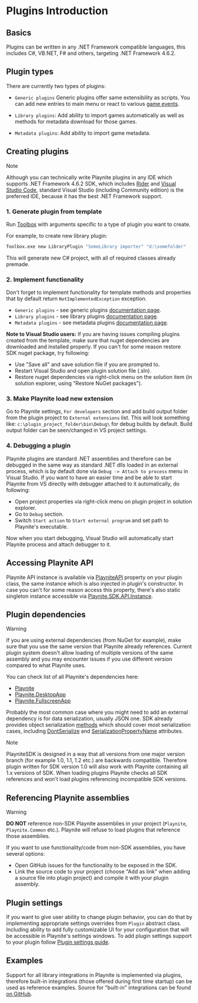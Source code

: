 Plugins Introduction
=====================

Basics
---------------------

Plugins can be written in any .NET Framework compatible languages, this includes C#, VB.NET, F# and others, targeting .NET Framework 4.6.2.

Plugin types
---------------------

There are currently two types of plugins:

- `Generic plugins` Generic plugins offer same extensibility as scripts. You can add new entries to main menu or react to various [game events](events.md).

- `Library plugins`: Add ability to import games automatically as well as methods for metadata download for those games.

- `Metadata plugins`: Add ability to import game metadata.

Creating plugins
---------------------

> [!NOTE]
> Although you can technically write Playnite plugins in any IDE which supports .NET Framework 4.6.2 SDK, which includes [Rider](https://www.jetbrains.com/rider) and [Visual Studio Code](vscodeWindows.md), standard Visual Studio (including Community edition) is the preferred IDE, because it has the best .NET Framework support.

### 1. Generate plugin from template

Run [Toolbox](../toolbox.md) with arguments specific to a type of plugin you want to create.

For example, to create new library plugin:

```cmd
Toolbox.exe new LibraryPlugin "SomeLibrary importer" "d:\somefolder"
```

This will generate new C# project, with all of required classes already premade.

### 2. Implement functionality

Don't forget to implement functionality for template methods and properties that by default return `NotImplementedException` exception.

- `Generic plugins` - see generic plugins [documentation page](genericPlugins.md).
- `Library plugins` - see library plugins [documentation page](libraryPlugins.md).
- `Metadata plugins` - see metadata plugins [documentation page](metadataPlugins.md).

**Note to Visual Studio users:** If you are having issues compiling plugins created from the template, make sure that nuget dependencies are downloaded and installed properly. If you can't for some reason restore SDK nuget package, try following:

- Use "Save all" and save solution file if you are prompted to.
- Restart Visual Studio and open plugin solution file (.sln).
- Restore nuget dependencies via right-click menu on the solution item (in solution explorer, using "Restore NuGet packages").

### 3. Make Playnite load new extension

Go to Playnite settings, `For developers` section and add build output folder from the plugin project to `External extensions` list. This will look something like: `c:\plugin_project_folder\bin\Debug\` for debug builds by default. Build output folder can be seen/changed in VS project settings.

### 4. Debugging a plugin

Playnite plugins are standard .NET assemblies and therefore can be debugged in the same way as standard .NET dlls loaded in an external process, which is by default done via `Debug -> Attach to process` menu in Visual Studio. If you want to have an easier time and be able to start Playnite from VS directly with debugger attached to it automatically, do following:

- Open project properties via right-click menu on plugin project in solution explorer.
- Go to `Debug` section.
- Switch `Start action` to `Start external program` and set path to Playnite's executable.

Now when you start debugging, Visual Studio will automatically start Playnite process and attach debugger to it.

Accessing Playnite API
---------------------

Playnite API instance is available via [PlayniteAPI](xref:Playnite.SDK.Plugins.Plugin.PlayniteApi) property on your plugin class, the same instance which is also injected in plugin's constructor. In case you can't for some reason access this property, there's also static singleton instance accessible via [Playnite.SDK.API.Instance](xref:Playnite.SDK.API.Instance).

Plugin dependencies
---------------------

> [!WARNING] 
> If you are using external dependencies (from NuGet for example), make sure that you use the same version that Playnite already references. Current plugin system doesn't allow loading of multiple versions of the same assembly and you may encounter issues if you use different version compared to what Playnite uses.

You can check list of all Playnite's dependencies here:

- [Playnite](https://github.com/JosefNemec/Playnite/blob/master/source/Playnite/packages.config)
- [Playnite.DesktopApp](https://github.com/JosefNemec/Playnite/blob/master/source/Playnite.DesktopApp/packages.config)
- [Playnite.FullscreenApp](https://github.com/JosefNemec/Playnite/blob/master/source/Playnite.FullscreenApp/packages.config)

Probably the most common case where you might need to add an external dependency is for data serialization, usually JSON one. SDK already provides object serialization [methods](xref:Playnite.SDK.Data.Serialization) which should cover most serialization cases, including [DontSerialize](xref:Playnite.SDK.Data.DontSerializeAttribute) and [SerializationPropertyName](xref:Playnite.SDK.Data.SerializationPropertyNameAttribute) attributes.

> [!NOTE] 
> PlayniteSDK is designed in a way that all versions from one major version branch (for example 1.0, 1.1, 1.2 etc.) are backwards compatible. Therefore plugin written for SDK version 1.0 will also work with Playnite containing all 1.x versions of SDK. When loading plugins Playnite checks all SDK references and won't load plugins referencing incompatible SDK versions.

Referencing Playnite assemblies
---------------------

> [!WARNING] 
> **DO NOT** reference non-SDK Playnite assemblies in your project (`Playnite`, `Playnite.Common` etc.). Playnite will refuse to load plugins that reference those assemblies.

If you want to use functionality/code from non-SDK assemblies, you have several options:
* Open GitHub issues for the functionality to be exposed in the SDK.
* Link the source code to your project (choose "Add as link" when adding a source file into plugin project) and compile it with your plugin assembly.

Plugin settings
---------------------

If you want to give user ability to change plugin behavior, you can do that by implementing appropriate settings overrides from `Plugin` abstract class. Including ability to add fully customizable UI for your configuration that will be accessible in Playnite's settings windows. To add plugin settings support to your plugin follow [Plugin settings guide](pluginSettings.md).

Examples
---------------------

Support for all library integrations in Playnite is implemented via plugins, therefore built-in integrations (those offered during first time startup) can be used as reference examples. Source for "built-in" integrations can be found [on GitHub](https://github.com/JosefNemec/PlayniteExtensions).
